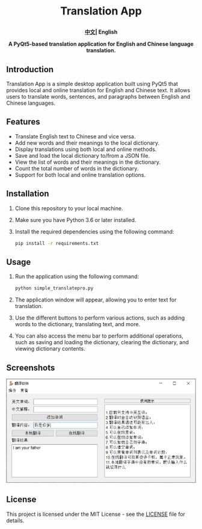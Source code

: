 <h1 align="center">
  <p>
    Translation App
  <p>
</h1>
<div>
<h4 align="center">
    <p>
        <a href="/README.md">中文</a>|
        <b>English</b>
    <p>
<p>A PyQt5-based translation application for English and Chinese language translation.
</p>
</h4>
</div>



## Introduction

Translation App is a simple desktop application built using PyQt5 that provides local and online translation for English and Chinese text. It allows users to translate words, sentences, and paragraphs between English and Chinese languages.

## Features

- Translate English text to Chinese and vice versa.
- Add new words and their meanings to the local dictionary.
- Display translations using both local and online methods.
- Save and load the local dictionary to/from a JSON file.
- View the list of words and their meanings in the dictionary.
- Count the total number of words in the dictionary.
- Support for both local and online translation options.

## Installation

1. Clone this repository to your local machine.
2. Make sure you have Python 3.6 or later installed.
3. Install the required dependencies using the following command:

   ```bash
   pip install -r requirements.txt
   ```

## Usage

1. Run the application using the following command:

   ```bash
   python simple_translatepro.py
   ```

2. The application window will appear, allowing you to enter text for translation.

3. Use the different buttons to perform various actions, such as adding words to the dictionary, translating text, and more.

4. You can also access the menu bar to perform additional operations, such as saving and loading the dictionary, clearing the dictionary, and viewing dictionary contents.

## Screenshots

![Translation App](static/img/img.png)


## License

This project is licensed under the MIT License - see the [LICENSE](LICENSE) file for details.